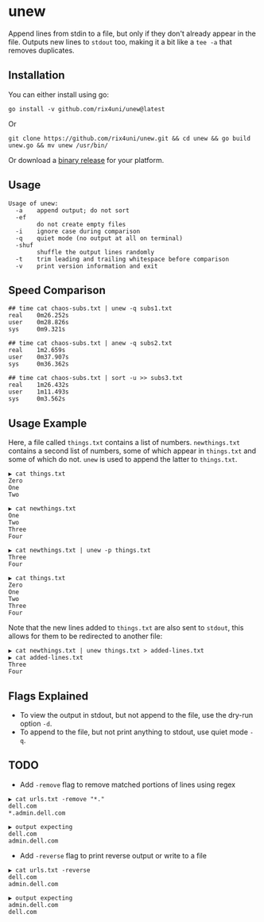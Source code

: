 # unew

Append lines from stdin to a file, but only if they don't already appear in the file.
Outputs new lines to `stdout` too, making it a bit like a `tee -a` that removes duplicates.

## Installation

You can either install using go:

```
go install -v github.com/rix4uni/unew@latest
```

Or
```
git clone https://github.com/rix4uni/unew.git && cd unew && go build unew.go && mv unew /usr/bin/
```

Or download a [binary release](https://github.com/rix4uni/unew/releases) for your platform.

## Usage
```
Usage of unew:
  -a    append output; do not sort
  -ef
        do not create empty files
  -i    ignore case during comparison
  -q    quiet mode (no output at all on terminal)
  -shuf
        shuffle the output lines randomly
  -t    trim leading and trailing whitespace before comparison
  -v    print version information and exit
```

## Speed Comparison
```
## time cat chaos-subs.txt | unew -q subs1.txt
real    0m26.252s
user    0m28.826s
sys     0m9.321s

## time cat chaos-subs.txt | anew -q subs2.txt
real    1m2.659s
user    0m37.907s
sys     0m36.362s

## time cat chaos-subs.txt | sort -u >> subs3.txt
real    1m26.432s
user    1m11.493s
sys     0m3.562s
```

## Usage Example

Here, a file called `things.txt` contains a list of numbers. `newthings.txt` contains a second
list of numbers, some of which appear in `things.txt` and some of which do not. `unew` is used
to append the latter to `things.txt`.


```
▶ cat things.txt
Zero
One
Two

▶ cat newthings.txt
One
Two
Three
Four

▶ cat newthings.txt | unew -p things.txt
Three
Four

▶ cat things.txt
Zero
One
Two
Three
Four

```

Note that the new lines added to `things.txt` are also sent to `stdout`, this allows for them to
be redirected to another file:

```
▶ cat newthings.txt | unew things.txt > added-lines.txt
▶ cat added-lines.txt
Three
Four
```

## Flags Explained

- To view the output in stdout, but not append to the file, use the dry-run option `-d`.
- To append to the file, but not print anything to stdout, use quiet mode `-q`.

## TODO
- Add `-remove` flag to remove matched portions of lines using regex
```
▶ cat urls.txt -remove "*."
dell.com
*.admin.dell.com

▶ output expecting
dell.com
admin.dell.com
```

- Add `-reverse` flag to print reverse output or write to a file
```
▶ cat urls.txt -reverse
dell.com
admin.dell.com

▶ output expecting
admin.dell.com
dell.com
```

